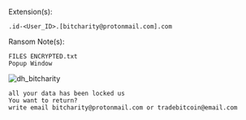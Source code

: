 Extension(s): 
```
.id-<User_ID>.[bitcharity@protonmail.com].com
```
Ransom Note(s): 
```
FILES ENCRYPTED.txt
Popup Window
```
![dh_bitcharity](https://github.com/user-attachments/assets/bb65f6b8-4267-4656-a982-82bc574f53b4)
```
all your data has been locked us
You want to return?
write email bitcharity@protonmail.com or tradebitcoin@email.com
```
